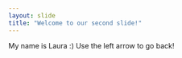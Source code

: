 ```yaml
---
layout: slide
title: "Welcome to our second slide!"
---
```

My name is Laura :)
Use the left arrow to go back!
